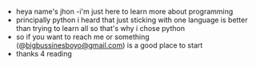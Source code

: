- heya name's jhon
-i'm just here to learn more about programming 
- principally python i heard that just sticking with one language is better than trying to learn all so that's why i chose python
- so if you want to reach me or something (@bigbussinesboyo@gmail.com) is a good place to start
- thanks 4 reading 
